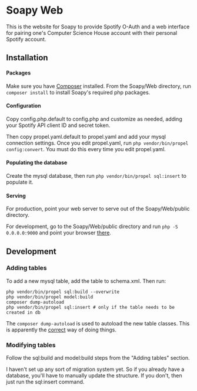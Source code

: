 Soapy Web
==

This is the website for Soapy to provide Spotify O-Auth and a web interface
for pairing one's Computer Science House account with their personal Spotify
account.

Installation
--

#### Packages

Make sure you have [Composer](https://getcomposer.org) installed. From the Soapy/Web directory, run `composer install` to install Soapy's required php packages.

#### Configuration

Copy config.php.default to config.php and customize as needed, adding your Spotify API client ID and secret token.

Then copy propel.yaml.default to propel.yaml and add your mysql connection settings.
Once you edit propel.yaml, run `php vendor/bin/propel config:convert`. You must do this every time you edit propel.yaml.

#### Populating the database

Create the mysql database, then run `php vendor/bin/propel sql:insert` to populate it.

#### Serving

For production, point your web server to serve out of the Soapy/Web/public directory.

For development, go to the Soapy/Web/public directory and run `php -S 0.0.0.0:9000` and point your browser [there](http://localhost:9000).

Development
--

### Adding tables

To add a new mysql table, add the table to schema.xml. Then run:

```
php vendor/bin/propel sql:build --overwrite
php vendor/bin/propel model:build
composer dump-autoload
php vendor/bin/propel sql:insert # only if the table needs to be created in db
```

The `composer dump-autoload` is used to autoload the new table classes. This
is apparently the [correct](http://stackoverflow.com/a/25634655/3333841) way
of doing things.

### Modifying tables

Follow the sql:build and model:build steps from the "Adding tables" section.

I haven't set up any sort of migration system yet. So if you already have a
database, you'll have to manually update the structure. If you don't, then just
run the sql:insert command.

